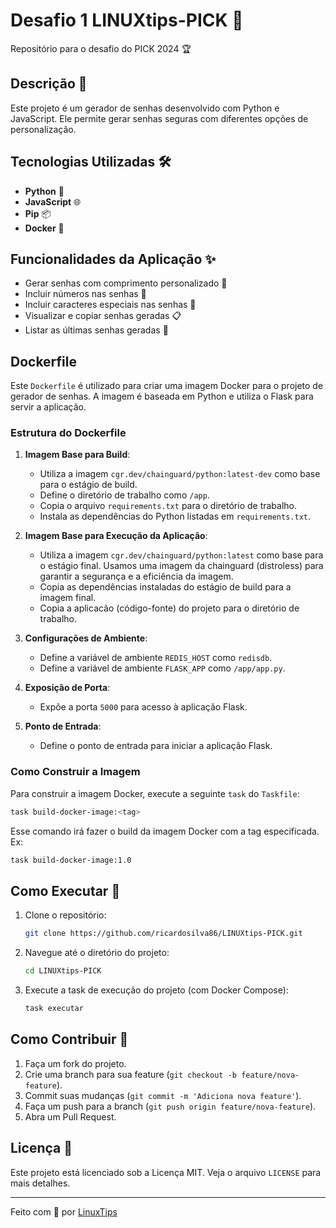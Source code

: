 # Desafio 1 LINUXtips-PICK 🚀

Repositório para o desafio do PICK 2024 🏆

## Descrição 📄

Este projeto é um gerador de senhas desenvolvido com Python e JavaScript. Ele permite gerar senhas seguras com diferentes opções de personalização.

## Tecnologias Utilizadas 🛠️

- **Python** 🐍
- **JavaScript** 🌐
- **Pip** 📦
- **Docker** 🐳

## Funcionalidades da Aplicação ✨

- Gerar senhas com comprimento personalizado 🔢
- Incluir números nas senhas 🔢
- Incluir caracteres especiais nas senhas 🔡
- Visualizar e copiar senhas geradas 📋
- Listar as últimas senhas geradas 📜

## Dockerfile

Este `Dockerfile` é utilizado para criar uma imagem Docker para o projeto de gerador de senhas. A imagem é baseada em Python e utiliza o Flask para servir a aplicação.

### Estrutura do Dockerfile

1. **Imagem Base para Build**:
   - Utiliza a imagem `cgr.dev/chainguard/python:latest-dev` como base para o estágio de build.
   - Define o diretório de trabalho como `/app`.
   - Copia o arquivo `requirements.txt` para o diretório de trabalho.
   - Instala as dependências do Python listadas em `requirements.txt`.

2. **Imagem Base para Execução da Aplicação**:
   - Utiliza a imagem `cgr.dev/chainguard/python:latest` como base para o estágio final. Usamos uma imagem da chainguard (distroless) para garantir a segurança e a eficiência da imagem.  
   - Copia as dependências instaladas do estágio de build para a imagem final.
   - Copia a aplicacão (código-fonte) do projeto para o diretório de trabalho.

3. **Configurações de Ambiente**:
   - Define a variável de ambiente `REDIS_HOST` como `redisdb`.
   - Define a variável de ambiente `FLASK_APP` como `/app/app.py`.

4. **Exposição de Porta**:
   - Expõe a porta `5000` para acesso à aplicação Flask.

5. **Ponto de Entrada**:
   - Define o ponto de entrada para iniciar a aplicação Flask.

### Como Construir a Imagem

Para construir a imagem Docker, execute a seguinte `task` do `Taskfile`:

```sh
task build-docker-image:<tag>
```
Esse comando irá fazer o build da imagem Docker com a tag especificada. Ex:

```sh
task build-docker-image:1.0
```

## Como Executar 🚀

1. Clone o repositório:
   ```sh
   git clone https://github.com/ricardosilva86/LINUXtips-PICK.git
   ```

2. Navegue até o diretório do projeto:
   ```sh
   cd LINUXtips-PICK
   ```

3. Execute a task de execução do projeto (com Docker Compose):
    ```sh
    task executar
    ```

## Como Contribuir 🤝

1. Faça um fork do projeto.
2. Crie uma branch para sua feature (`git checkout -b feature/nova-feature`).
3. Commit suas mudanças (`git commit -m 'Adiciona nova feature'`).
4. Faça um push para a branch (`git push origin feature/nova-feature`).
5. Abra um Pull Request.

## Licença 📄

Este projeto está licenciado sob a Licença MIT. Veja o arquivo `LICENSE` para mais detalhes.

---

Feito com 💙 por [LinuxTips](https://linuxtips.io)